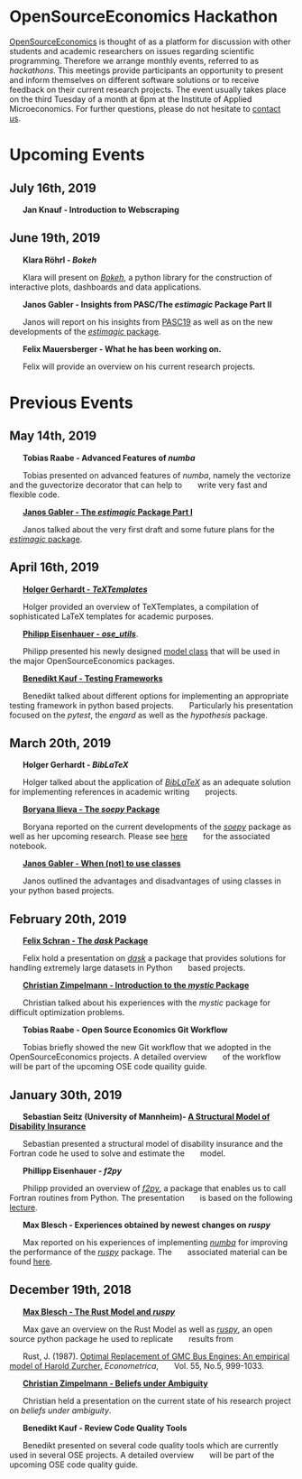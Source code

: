 # OpenSourceEconomics Hackathon

[OpenSourceEconomics](https://nbviewer.jupyter.org/format/slides/github/OpenSourceEconomics/hackathon_material/blob/master/promotion/OSE_promotion.ipynb#/) is thought of as a platform for discussion with other students and academic researchers on issues regarding scientific programming. Therefore we arrange monthly events, referred to as *hackathons*. This meetings provide participants an opportunity to present and inform themselves on different software solutions or to receive feedback on their current research projects. The event usually takes place on the third Tuesday of a month at 6pm at the Institute of Applied Microeconomics. For further questions, please do not hesitate to [contact us](https://join.slack.com/t/oseconomics/shared_invite/enQtNTg3NjA0ODIwNzM3LWYzZTQ2OWJiMDdhMzdlZDVhZmZkZjZiMDU3YmM3MDBmYWE5OGY3M2UzZDY0YTc4NzM3YzA5ZGMzODUyOTczNDc).




# Upcoming Events

## July 16th, 2019

&nbsp;&nbsp;&nbsp;&nbsp;&nbsp;&nbsp;**Jan Knauf - Introduction to Webscraping**


## June 19th, 2019

&nbsp;&nbsp;&nbsp;&nbsp;&nbsp;&nbsp;**Klara Röhrl - *Bokeh***

&nbsp;&nbsp;&nbsp;&nbsp;&nbsp;&nbsp;Klara will present on [*Bokeh*](https://bokeh.pydata.org/en/latest/), a python library for the construction of interactive plots, dashboards and data applications.

&nbsp;&nbsp;&nbsp;&nbsp;&nbsp;&nbsp;**Janos Gabler - Insights from PASC/The *estimagic* Package Part II**

&nbsp;&nbsp;&nbsp;&nbsp;&nbsp;&nbsp;Janos will report on his insights from [PASC19](https://pasc19.pasc-conference.org/) as well as on the new developments of the [*estimagic* package](https://github.com/janosg/estimagic).  


&nbsp;&nbsp;&nbsp;&nbsp;&nbsp;&nbsp;**Felix Mauersberger - What he has been working on.**

&nbsp;&nbsp;&nbsp;&nbsp;&nbsp;&nbsp;Felix will provide an overview on his current research projects.

# Previous Events

## May 14th, 2019

&nbsp;&nbsp;&nbsp;&nbsp;&nbsp;&nbsp;**Tobias Raabe - Advanced Features of *numba***

&nbsp;&nbsp;&nbsp;&nbsp;&nbsp;&nbsp;Tobias presented on advanced features of *numba*, namely the vectorize and the guvectorize decorator that can help to
&nbsp;&nbsp;&nbsp;&nbsp;&nbsp;&nbsp;write very fast and flexible code.

&nbsp;&nbsp;&nbsp;&nbsp;&nbsp;&nbsp;[**Janos Gabler - The *estimagic* Package Part I**](https://github.com/OpenSourceEconomics/hackathon_material/tree/master/material/2019_05_14/estimagic_presentation)

&nbsp;&nbsp;&nbsp;&nbsp;&nbsp;&nbsp;Janos talked
about the very first draft and some future plans for the [*estimagic* package](https://github.com/janosg/estimagic).


## April 16th, 2019
&nbsp;&nbsp;&nbsp;&nbsp;&nbsp;&nbsp;[**Holger Gerhardt - *TeXTemplates***](https://github.com/HolgerGerhardt/TeXTemplates)

&nbsp;&nbsp;&nbsp;&nbsp;&nbsp;&nbsp;Holger provided an overview of TeXTemplates, a compilation of sophisticated LaTeX templates for academic purposes.

&nbsp;&nbsp;&nbsp;&nbsp;&nbsp;&nbsp;[**Philipp Eisenhauer - *ose_utils***](https://nbviewer.jupyter.org/format/slides/github/OpenSourceEconomics/ose_utils/blob/master/design_patterns/model_specification/model_spec.ipynb#/).

&nbsp;&nbsp;&nbsp;&nbsp;&nbsp;&nbsp;Philipp presented his newly designed [model class](https://github.com/OpenSourceEconomics/ose_utils) that will be used in the major OpenSourceEconomics packages.

&nbsp;&nbsp;&nbsp;&nbsp;&nbsp;&nbsp;[**Benedikt Kauf - Testing Frameworks**](https://github.com/OpenSourceEconomics/hackathon_material/blob/master/material/2019_04_16/2019_04_16_Benedikt_Kauf.pdf)

&nbsp;&nbsp;&nbsp;&nbsp;&nbsp;&nbsp;Benedikt talked about different options for implementing an appropriate testing framework in python based projects.
&nbsp;&nbsp;&nbsp;&nbsp;&nbsp;&nbsp;Particularly his presentation focused on the *pytest*, the *engard* as well as the *hypothesis* package.

## March 20th, 2019

&nbsp;&nbsp;&nbsp;&nbsp;&nbsp;&nbsp;**Holger Gerhardt - *BibLaTeX***

&nbsp;&nbsp;&nbsp;&nbsp;&nbsp;&nbsp;Holger talked about the application of [*BibLaTeX*](https://ctan.org/pkg/biblatex?lang=de) as an adequate solution for implementing references in academic writing
&nbsp;&nbsp;&nbsp;&nbsp;&nbsp;&nbsp;projects.  

 &nbsp;&nbsp;&nbsp;&nbsp;&nbsp;&nbsp;[**Boryana Ilieva - The *soepy* Package**](https://github.com/OpenSourceEconomics/hackathon_material/blob/master/material/2019_03_20/2019_03_20_Boryana_Ilieva.pdf)

 &nbsp;&nbsp;&nbsp;&nbsp;&nbsp;&nbsp;Boryana reported on the  current developments of the [*soepy*](https://github.com/OpenSourceEconomics/soepy) package as well as her upcoming research. Please see [here](https://github.com/boryana-ilieva/soepy_presentation)
 &nbsp;&nbsp;&nbsp;&nbsp;&nbsp;&nbsp;for the associated  notebook.

 &nbsp;&nbsp;&nbsp;&nbsp;&nbsp;&nbsp;[**Janos Gabler - When (not) to use classes**](https://github.com/OpenSourceEconomics/hackathon_material/blob/master/material/2019_03_20/2019_03_20_Janos_Gabler.ipynb)

 &nbsp;&nbsp;&nbsp;&nbsp;&nbsp;&nbsp;Janos outlined the advantages and disadvantages of using classes in your python based projects.

## February 20th, 2019

&nbsp;&nbsp;&nbsp;&nbsp;&nbsp;&nbsp;[**Felix Schran - The *dask* Package**](https://github.com/OpenSourceEconomics/hackathon_material/blob/master/material/2019_02_20/2019_02_20_Felix_Schran.ipynb)

&nbsp;&nbsp;&nbsp;&nbsp;&nbsp;&nbsp;Felix hold a presentation on [*dask*](https://dask.org/) a package that provides solutions for handling extremely large datasets in Python
&nbsp;&nbsp;&nbsp;&nbsp;&nbsp;&nbsp;based projects.

&nbsp;&nbsp;&nbsp;&nbsp;&nbsp;&nbsp;[**Christian Zimpelmann - Introduction to the *mystic* Package**](https://github.com/ChristianZimpelmann/introduction_mystic)

&nbsp;&nbsp;&nbsp;&nbsp;&nbsp;&nbsp;Christian talked about his experiences with the *mystic* package for difficult optimization problems.

&nbsp;&nbsp;&nbsp;&nbsp;&nbsp;&nbsp;**Tobias Raabe - Open Source Economics Git Workflow**

&nbsp;&nbsp;&nbsp;&nbsp;&nbsp;&nbsp;Tobias briefly showed the new Git workflow that we adopted in the OpenSourceEconomics projects. A detailed overview
&nbsp;&nbsp;&nbsp;&nbsp;&nbsp;&nbsp;of the workflow will be part of the upcoming OSE code quaility guide.

## January 30th, 2019

&nbsp;&nbsp;&nbsp;&nbsp;&nbsp;&nbsp;**Sebastian Seitz (University of Mannheim)- [A Structural Model of Disability Insurance](https://github.com/OpenSourceEconomics/hackathon_material/blob/master/material/2019_01_30/2019_01_30_Sebastian_Seitz.pdf)**

&nbsp;&nbsp;&nbsp;&nbsp;&nbsp;&nbsp;Sebastian presented a structural model of disability insurance and the Fortran code he used to solve and estimate the
&nbsp;&nbsp;&nbsp;&nbsp;&nbsp;&nbsp;model.

&nbsp;&nbsp;&nbsp;&nbsp;&nbsp;&nbsp;**Phillipp Eisenhauer - *f2py***

&nbsp;&nbsp;&nbsp;&nbsp;&nbsp;&nbsp;Philipp provided an overview of [*f2py*](https://docs.scipy.org/doc/numpy/f2py/), a package that enables us to call Fortran routines from Python. The presentation
&nbsp;&nbsp;&nbsp;&nbsp;&nbsp;&nbsp;is based on the following [lecture](https://github.com/jrjohansson/scientific-python-lectures/blob/master/Lecture-6A-Fortran-and-C.ipynb).

&nbsp;&nbsp;&nbsp;&nbsp;&nbsp;&nbsp;**Max Blesch - Experiences obtained by newest changes on *ruspy***

&nbsp;&nbsp;&nbsp;&nbsp;&nbsp;&nbsp;Max reported on his experiences of implementing [*numba*](http://numba.pydata.org/) for improving the performance of the [*ruspy*](https://github.com/OpenSourceEconomics/ruspy) package. The
&nbsp;&nbsp;&nbsp;&nbsp;&nbsp;&nbsp;associated material can be found [here](https://github.com/OpenSourceEconomics/hackathon_material/tree/master/material/2019_01_30).

## December 19th, 2018

&nbsp;&nbsp;&nbsp;&nbsp;&nbsp;&nbsp;[**Max Blesch - The Rust Model and *ruspy***](https://github.com/OpenSourceEconomics/hackathon_material/blob/master/material/2018_12_19/2018_12_19_Maximilian_Blesch_1.pdf)

&nbsp;&nbsp;&nbsp;&nbsp;&nbsp;&nbsp;Max gave an overview on the Rust Model as well as [*ruspy*](https://github.com/OpenSourceEconomics/ruspy), an open source python package he used to replicate
 &nbsp;&nbsp;&nbsp;&nbsp;&nbsp;&nbsp;results from

&nbsp;&nbsp;&nbsp;&nbsp;&nbsp;&nbsp;Rust, J. (1987). [Optimal Replacement of GMC Bus Engines: An empirical model of Harold Zurcher.](https://doi.org/10.2307/1911259) *Econometrica*,
&nbsp;&nbsp;&nbsp;&nbsp;&nbsp;&nbsp;Vol. 55, No.5, 999-1033.


&nbsp;&nbsp;&nbsp;&nbsp;&nbsp;&nbsp;[**Christian Zimpelmann - Beliefs under Ambiguity**](https://github.com/OpenSourceEconomics/hackathon_material/blob/master/material/2018_12_19/2018_12_19_Christian_Zimpelmann.pdf)

&nbsp;&nbsp;&nbsp;&nbsp;&nbsp;&nbsp;Christian held a presentation on the current state of his research project on *beliefs under ambiguity*.

&nbsp;&nbsp;&nbsp;&nbsp;&nbsp;&nbsp;**Benedikt Kauf - Review Code Quality Tools**

&nbsp;&nbsp;&nbsp;&nbsp;&nbsp;&nbsp;Benedikt presented on several code quality tools which are currently used in several OSE projects. A detailed overview
&nbsp;&nbsp;&nbsp;&nbsp;&nbsp;&nbsp;will be part of the upcoming OSE code quality guide.
